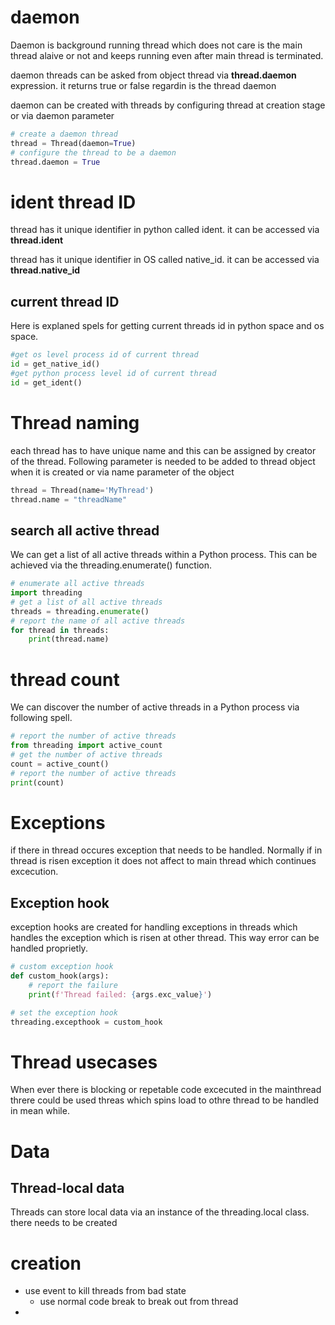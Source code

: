 # daemon

Daemon is background running thread which does not care is the main thread alaive or not and keeps running even after main thread is terminated.

daemon threads can be asked from object thread via <b>thread.daemon</b> expression. it returns true or false regardin is the thread daemon

daemon can be created with threads by configuring thread at creation stage or via daemon parameter

```python
# create a daemon thread
thread = Thread(daemon=True)
# configure the thread to be a daemon
thread.daemon = True
```

# ident thread ID

thread has it unique identifier in python called ident. it can be accessed via <b>thread.ident</b> 

thread has it unique identifier in OS called native_id. it can be accessed via <b>thread.native_id</b> 

## current thread ID

Here is explaned spels for getting current threads id in python space and os space.

```python
#get os level process id of current thread
id = get_native_id()
#get python process level id of current thread
id = get_ident()
```

# Thread naming

each thread has to have unique name and this can be assigned by creator of the thread. 
Following parameter is needed to be added to thread object when it is created or via name parameter of the object

```python
thread = Thread(name='MyThread')
thread.name = "threadName"
```

## search all active thread
We can get a list of all active threads within a Python process.
This can be achieved via the threading.enumerate() function.

```python
# enumerate all active threads
import threading
# get a list of all active threads
threads = threading.enumerate()
# report the name of all active threads
for thread in threads:
    print(thread.name)
```


# thread count

We can discover the number of active threads in a Python process via following spell.

```python
# report the number of active threads
from threading import active_count
# get the number of active threads
count = active_count()
# report the number of active threads
print(count)
```


# Exceptions

if there in thread occures exception that needs to be handled. Normally if in thread is risen exception it does not affect to main thread which continues excecution.

## Exception hook

exception hooks are created for handling exceptions in threads which handles the exception which is risen at other thread. This way error can be handled proprietly.

```python
# custom exception hook
def custom_hook(args):
    # report the failure
    print(f'Thread failed: {args.exc_value}')

# set the exception hook
threading.excepthook = custom_hook
```

# Thread usecases

When ever there is blocking or repetable code excecuted in the mainthread threre could be used threas which spins load to othre thread to be handled in mean while.

# Data

## Thread-local data

Threads can store local data via an instance of the threading.local class. there needs to be created 


# creation

- use event to kill threads from bad state
    - use normal code break to break out from thread
- 